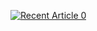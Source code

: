<a target="_blank" href="https://github-readme-medium-recent-article.vercel.app/medium/@mudgalvaibhav/0"><img src="https://github-readme-medium-recent-article.vercel.app/medium/@mudgalvaibhav/0" alt="Recent Article 0">
